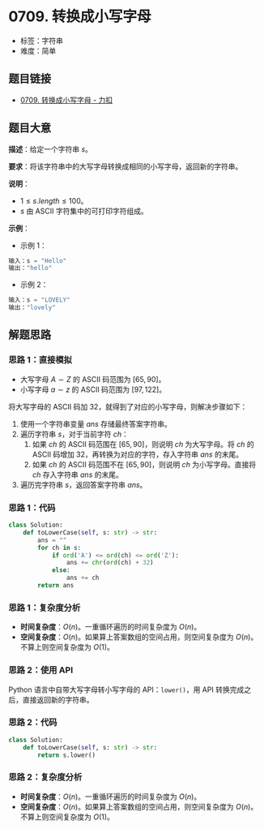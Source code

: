 # 0709. 转换成小写字母

- 标签：字符串
- 难度：简单

## 题目链接

- [0709. 转换成小写字母 - 力扣](https://leetcode.cn/problems/to-lower-case/)

## 题目大意

**描述**：给定一个字符串 $s$。

**要求**：将该字符串中的大写字母转换成相同的小写字母，返回新的字符串。

**说明**：

- $1 \le s.length \le 100$。
- $s$ 由 ASCII 字符集中的可打印字符组成。

**示例**：

- 示例 1：

```python
输入：s = "Hello"
输出："hello"
```

- 示例 2：

```python
输入：s = "LOVELY"
输出："lovely"
```

## 解题思路

### 思路 1：直接模拟

- 大写字母 $A \sim Z$ 的 ASCII 码范围为 $[65, 90]$。
- 小写字母 $a \sim z$ 的 ASCII 码范围为 $[97, 122]$。

将大写字母的 ASCII 码加 $32$，就得到了对应的小写字母，则解决步骤如下：

1. 使用一个字符串变量 $ans$ 存储最终答案字符串。
2. 遍历字符串 $s$，对于当前字符 $ch$：
   1. 如果 $ch$ 的 ASCII 码范围在 $[65, 90]$，则说明 $ch$ 为大写字母。将 $ch$ 的 ASCII 码增加 $32$，再转换为对应的字符，存入字符串 $ans$ 的末尾。
   2. 如果 $ch$ 的 ASCII 码范围不在 $[65, 90]$，则说明 $ch$ 为小写字母。直接将 $ch$ 存入字符串 $ans$ 的末尾。
3. 遍历完字符串 $s$，返回答案字符串 $ans$。

### 思路 1：代码

```python
class Solution:
    def toLowerCase(self, s: str) -> str:
        ans = ""
        for ch in s:
            if ord('A') <= ord(ch) <= ord('Z'):
                ans += chr(ord(ch) + 32)
            else:
                ans += ch
        return ans
```

### 思路 1：复杂度分析

- **时间复杂度**：$O(n)$。一重循环遍历的时间复杂度为 $O(n)$。
- **空间复杂度**：$O(n)$。如果算上答案数组的空间占用，则空间复杂度为 $O(n)$。不算上则空间复杂度为 $O(1)$。

### 思路 2：使用 API

Python 语言中自带大写字母转小写字母的 API：`lower()`，用 API 转换完成之后，直接返回新的字符串。

### 思路 2：代码

```python
class Solution:
    def toLowerCase(self, s: str) -> str:
        return s.lower()
```

### 思路 2：复杂度分析

- **时间复杂度**：$O(n)$。一重循环遍历的时间复杂度为 $O(n)$。
- **空间复杂度**：$O(n)$。如果算上答案数组的空间占用，则空间复杂度为 $O(n)$。不算上则空间复杂度为 $O(1)$。